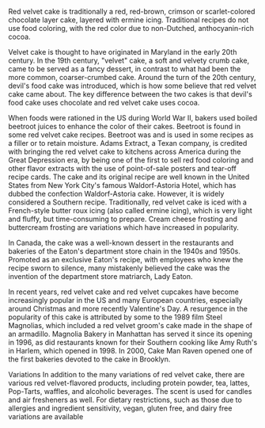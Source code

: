 Red velvet cake is traditionally a red, red-brown, crimson or scarlet-colored chocolate layer cake, layered with ermine icing. Traditional recipes do not use food coloring, with the red color due to non-Dutched, anthocyanin-rich cocoa.

Velvet cake is thought to have originated in Maryland in the early 20th century. In the 19th century, "velvet" cake, a soft and velvety crumb cake, came to be served as a fancy dessert, in contrast to what had been the more common, coarser-crumbed cake. Around the turn of the 20th century, devil's food cake was introduced, which is how some believe that red velvet cake came about. The key difference between the two cakes is that devil's food cake uses chocolate and red velvet cake uses cocoa.

When foods were rationed in the US during World War II, bakers used boiled beetroot juices to enhance the color of their cakes. Beetroot is found in some red velvet cake recipes. Beetroot was and is used in some recipes as a filler or to retain moisture. Adams Extract, a Texan company, is credited with bringing the red velvet cake to kitchens across America during the Great Depression era, by being one of the first to sell red food coloring and other flavor extracts with the use of point-of-sale posters and tear-off recipe cards. The cake and its original recipe are well known in the United States from New York City's famous Waldorf-Astoria Hotel, which has dubbed the confection Waldorf-Astoria cake. However, it is widely considered a Southern recipe. Traditionally, red velvet cake is iced with a French-style butter roux icing (also called ermine icing), which is very light and fluffy, but time-consuming to prepare. Cream cheese frosting and buttercream frosting are variations which have increased in popularity.

In Canada, the cake was a well-known dessert in the restaurants and bakeries of the Eaton's department store chain in the 1940s and 1950s. Promoted as an exclusive Eaton's recipe, with employees who knew the recipe sworn to silence, many mistakenly believed the cake was the invention of the department store matriarch, Lady Eaton.

In recent years, red velvet cake and red velvet cupcakes have become increasingly popular in the US and many European countries, especially around Christmas and more recently Valentine's Day. A resurgence in the popularity of this cake is attributed by some to the 1989 film Steel Magnolias, which included a red velvet groom's cake made in the shape of an armadillo. Magnolia Bakery in Manhattan has served it since its opening in 1996, as did restaurants known for their Southern cooking like Amy Ruth's in Harlem, which opened in 1998. In 2000, Cake Man Raven opened one of the first bakeries devoted to the cake in Brooklyn.

Variations
In addition to the many variations of red velvet cake, there are various red velvet-flavored products, including protein powder, tea, lattes, Pop-Tarts, waffles, and alcoholic beverages. The scent is used for candles and air fresheners as well. For dietary restrictions, such as those due to allergies and ingredient sensitivity, vegan, gluten free, and dairy free variations are available